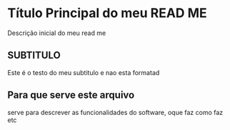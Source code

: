 # Título Principal do meu  READ ME

Descrição inicial do meu read me

## SUBTITULO

Este é o testo do meu subtitulo e nao esta formatad

## Para que serve este arquivo

serve para descrever as funcionalidades do software, oque faz como faz etc
